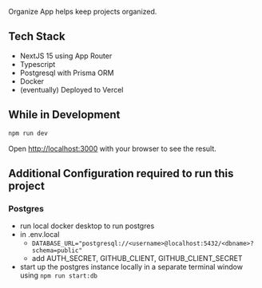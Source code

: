 Organize App helps keep projects organized.

## Tech Stack

- NextJS 15 using App Router
- Typescript
- Postgresql with Prisma ORM
- Docker
- (eventually) Deployed to Vercel

## While in Development

```bash
npm run dev
```

Open [http://localhost:3000](http://localhost:3000) with your browser to see the result.

## Additional Configuration required to run this project

### Postgres

- run local docker desktop to run postgres
- in .env.local
  - `DATABASE_URL="postgresql://<username>@localhost:5432/<dbname>?schema=public"`
  - add AUTH_SECRET, GITHUB_CLIENT, GITHUB_CLIENT_SECRET 
- start up the postgres instance locally in a separate terminal window using `npm run start:db`
